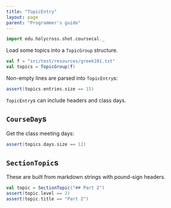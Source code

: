 ```yaml
---
title: "TopicEntry"
layout: page
parent: "Programmer's guide"
---
```


```scala mdoc:invisible
import edu.holycross.shot.coursecal._

```

Load some topics into a `TopicGroup` structure.

```scala mdoc:silent
val f = "src/test/resources/greek101.txt"
val topics = TopicGroup(f)
```  

Non-empty lines are parsed into `TopicEntry`s:

```scala mdoc
assert(topics.entries.size == 15)
```

`TopicEntry`s can include headers and class days.  



## `CourseDay`s

Get the class meeting days:

```scala mdoc
assert(topics.days.size == 12)
```


## `SectionTopic`s

These are built from markdown strings with pound-sign headers.

```scala mdoc
val topic = SectionTopic("## Part 2")
assert(topic.level == 2)
assert(topic.title == "Part 2")
```
